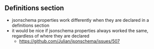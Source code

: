 <!---
### <beg-file_info>
### document_metadata:
###   - caption: "jsonschema-uu029swost"
###     dmid: "uu029swost"
###     date: created="2019-01-10T20:43:18"
###     last: lastmod="2019-01-10T20:43:18"
###     tags: jsonschema
###     author: created="__author__"
###     lastupdate: "__lastupdate__"
###     desc: |
###         * jsonschema trybits and notes
###     seealso: |
###         * __seealso__
###     seeinstead: |
###         * __seeinstead__
### <end-file_info>
--->

## Definitions section

* jsonschema properties work differently when they are declared in a definitions section
* it would be nice if jsonschema properties always worked the same, regardless of where they are declared
    * https://github.com/Julian/jsonschema/issues/507


